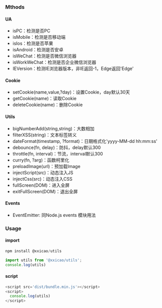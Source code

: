### Mthods
#### UA
- isPC：检测是否PC
- isMobile：检测是否移动端
- isIos：检测是否苹果
- isAndroid：检测是否安卓
- isWeChat：检测是否微信浏览器
- isWorkWeChat：检测是否企业微信浏览器
- IEVersion：检测IE浏览器版本，非IE返回-1，Edge返回'Edge'

#### Cookie
- setCookie(name,value,?day)：设置Cookie，day默认30天
- getCookie(name)：读取Cookie
- deleteCookie(name)：删除Cookie

#### Utils
- bigNumberAdd(string,string)：大数相加
- filterXSS(string)：文本标签转义
- dateFormat(timestamp, ?format)：日期格式化'yyyy-MM-dd hh:mm:ss'
- debounce(fn, delay)：防抖，delay默认300
- throttle(fn, interval)：节流，interval默认300
- curry(fn, ?arg)：函数柯里化
- preloadImage(url)：预加载Image
- injectScript(src)：动态注入JS
- injectCss(src)：动态注入CSS
- fullScreen(DOM)：进入全屏
- exitFullScreen(DOM)：退出全屏

#### Events
- EventEmitter: 同Node.js events 模块用法

### Usage
#### import
```javascript
npm install @xxicao/utils

import utils from '@xxicao/utils';
console.log(utils)
```
#### script
```javascript
<script src='dist/bundle.min.js'></script>
<script>
  console.log(utils)
</script>
```
